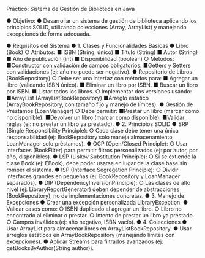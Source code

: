Práctico: Sistema de Gestión de Biblioteca en Java

 ● Objetivo:
 ●    Desarrollar un sistema de gestión de biblioteca aplicando los principios SOLID, utilizando colecciones (Array, ArrayList) y manejando excepciones de forma adecuada.
 
● Requisitos del Sistema
 ● 1. Clases y Funcionalidades Básicas
 ● Libro (Book)
  ○ Atributos:
      ■ ISBN (String, único)
      ■ Título (String)
      ■ Autor (String)
      ■ Año de publicación (int)
      ■ Disponibilidad (boolean)
  ○ Métodos:
      ■Constructor con validación de campos obligatorios.
      ■Getters y Setters con validaciones (ej: año no puede ser negativo).
 ● Repositorio de Libros (BookRepository)
  ○ Debe ser una interfaz con métodos para:
      ■ Agregar un libro (validando ISBN único).
      ■ Eliminar un libro por ISBN.
      ■ Buscar un libro por ISBN.
      ■ Listar todos los libros.
 ○ Implementar dos versiones usando:
   ■ArrayList (ArrayListBookRepository)
   ■Arreglo estático (ArrayBookRepository, con tamaño fijo y manejo de límites).
 ● Gestión de Préstamos (LoanManager)
 ○ Debe permitir:
        ■Prestar un libro (marcar como no disponible).
        ■Devolver un libro (marcar como disponible).
        ■Validar reglas (ej: no prestar un libro ya prestado).
 ● 2. Principios SOLID
 ● SRP (Single Responsibility Principle):
   ○ Cada clase debe tener una única responsabilidad (ej: BookRepository solo maneja almacenamiento, LoanManager solo préstamos).
 ● OCP (Open/Closed Principle):
   ○ Usar interfaces (BookFilter) para permitir filtros personalizados (ej: por autor, por año, disponibles).
 ● LSP (Liskov Substitution Principle):
   ○ Si se extiende la clase Book (ej: EBook), debe poder usarse en lugar de la clase base sin romper el sistema.
 ● ISP (Interface Segregation Principle):
   ○ Dividir interfaces grandes en pequeñas (ej: BookRepository y LoanManager separados).
 ● DIP (DependencyInversionPrinciple):
   ○ Las clases de alto nivel (ej: LibraryReportGenerator) deben depender de abstracciones (BookRepository), no de implementaciones concretas.
● 3. Manejo de Excepciones
  ● Crear una excepción personalizada LibraryException.
● Validar casos como:
  ○ ISBN duplicado al agregar un libro.
  ○ Libro no encontrado al eliminar o prestar.
  ○ Intento de prestar un libro ya prestado.
  ○ Campos inválidos (ej: año negativo, ISBN vacío).
● 4. Colecciones
  ● Usar ArrayList para almacenar libros en ArrayListBookRepository.
  ● Usar arreglos estáticos en ArrayBookRepository (manejando límites con excepciones).
  ● Aplicar Streams para filtrados avanzados (ej: getBooksByAuthor(String author)).